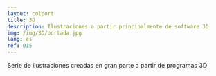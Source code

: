 ```yaml
---
layout: colport
title: 3D 
description: Ilustraciones a partir principalmente de software 3D
img: /img/3D/portada.jpg
lang: es
ref: 015
---
```


Serie de ilustraciones creadas en gran parte a partir de programas 3D

<div class="section group">
        <div class="col span_2_of_12"></div>
        <div class="col span_4_of_12">
	  <img class="image_enlarge" src="{{ site.baseurl }}/img/3D/faro.jpg" alt=""/>
	</div>
        <div class="col span_4_of_12">
	  <img class="image_enlarge" src="{{ site.baseurl }}/img/3D/entorno_casco.jpg" alt=""/>
	</div>
</div>
<div class="section group">
        <div class="col span_2_of_12"></div>
        <div class="col span_8_of_12">
	  <img class="image_enlarge" src="{{ site.baseurl }}/img/3D/criatura_busto.jpg" alt=""/>
	</div>
</div>

